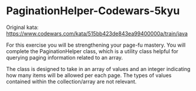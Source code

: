 # PaginationHelper-Codewars-5kyu

Original kata: https://www.codewars.com/kata/515bb423de843ea99400000a/train/java

For this exercise you will be strengthening your page-fu mastery. You will complete the PaginationHelper class, which is a utility class helpful for querying paging information related to an array.

The class is designed to take in an array of values and an integer indicating how many items will be allowed per each page. The types of values contained within the collection/array are not relevant.
